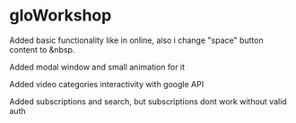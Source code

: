 # gloWorkshop

Added basic functionality like in online, 
also i change "space" button content to &nbsp.

Added modal window and small animation for it

Added video categories interactivity with google API

Added subscriptions and search, but subscriptions dont work without valid auth
